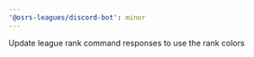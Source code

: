 ```yaml
---
'@osrs-leagues/discord-bot': minor
---
```


Update league rank command responses to use the rank colors
